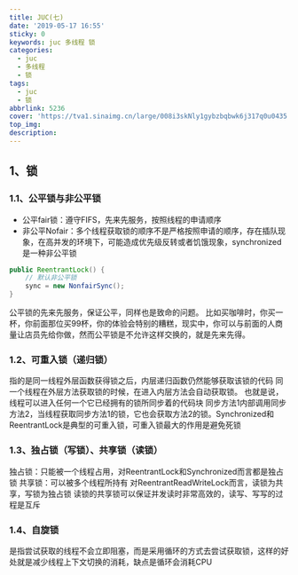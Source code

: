 ```yaml
---
title: JUC(七)
date: '2019-05-17 16:55'
sticky: 0
keywords: juc 多线程 锁
categories:
  - juc
  - 多线程
  - 锁
tags:
  - juc
  - 锁
abbrlink: 5236
cover: 'https://tva1.sinaimg.cn/large/008i3skNly1gybzbqbwk6j317q0u0435.jpg'
top_img:
description:
---
```


## 1、锁

### 1.1、公平锁与非公平锁

- 公平fair锁：遵守FIFS，先来先服务，按照线程的申请顺序
- 非公平Nofair：多个线程获取锁的顺序不是严格按照申请的顺序，存在插队现象，在高并发的环境下，可能造成优先级反转或者饥饿现象，synchronized是一种非公平锁

```java
public ReentrantLock() {
    // 默认非公平锁
    sync = new NonfairSync();
}
```

公平锁的先来先服务，保证公平，同样也是致命的问题。
比如买咖啡时，你买一杯，你前面那位买99杯，你的体验会特别的糟糕，现实中，你可以与前面的人商量让店员先给你做，然而公平锁是不允许这样交换的，就是先来先得。

### 1.2、可重入锁（递归锁）

指的是同一线程外层函数获得锁之后，内层递归函数仍然能够获取该锁的代码
同一个线程在外层方法获取锁的时候，在进入内层方法会自动获取锁。
也就是说，线程可以进入任何一个它已经拥有的锁所同步着的代码块
同步方法1内部调用同步方法2，当线程获取同步方法1的锁，它也会获取方法2的锁。Synchronized和ReentrantLock是典型的可重入锁，可重入锁最大的作用是避免死锁

### 1.3、独占锁（写锁）、共享锁（读锁）

独占锁：只能被一个线程占用，对ReentrantLock和Synchronized而言都是独占锁
共享锁：可以被多个线程所持有
对ReentrantReadWriteLock而言，读锁为共享，写锁为独占锁
读锁的共享锁可以保证并发读时非常高效的，读写、写写的过程是互斥

### 1.4、自旋锁

是指尝试获取的线程不会立即阻塞，而是采用循环的方式去尝试获取锁，这样的好处就是减少线程上下文切换的消耗，缺点是循环会消耗CPU









